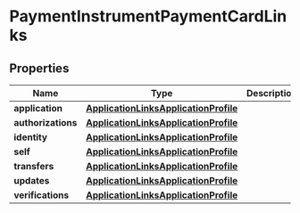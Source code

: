 

# PaymentInstrumentPaymentCardLinks


## Properties

| Name | Type | Description | Notes |
|------------ | ------------- | ------------- | -------------|
|**application** | [**ApplicationLinksApplicationProfile**](ApplicationLinksApplicationProfile.md) |  |  [optional] |
|**authorizations** | [**ApplicationLinksApplicationProfile**](ApplicationLinksApplicationProfile.md) |  |  [optional] |
|**identity** | [**ApplicationLinksApplicationProfile**](ApplicationLinksApplicationProfile.md) |  |  [optional] |
|**self** | [**ApplicationLinksApplicationProfile**](ApplicationLinksApplicationProfile.md) |  |  [optional] |
|**transfers** | [**ApplicationLinksApplicationProfile**](ApplicationLinksApplicationProfile.md) |  |  [optional] |
|**updates** | [**ApplicationLinksApplicationProfile**](ApplicationLinksApplicationProfile.md) |  |  [optional] |
|**verifications** | [**ApplicationLinksApplicationProfile**](ApplicationLinksApplicationProfile.md) |  |  [optional] |



